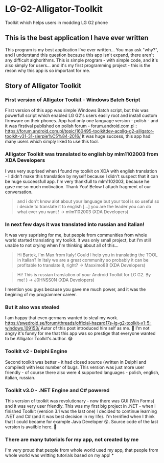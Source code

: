 # LG-G2-Alligator-Toolkit
Toolkit which helps users in modding LG G2 phone

## This is the best application I have ever written
This program is my best application I've ever written... You may ask "why?", and I understand this question because this app isn't expand, there aren't any difficult alghorithms. This is simple program - with simple code, and it's also simply for users... and it's my first programming project - this is the reson why this app is so important for me.

## Story of Alligator Toolkit
### First version of Alligator Toolkit - Windows Batch Script
First version of this app was simple Windows Batch script, but this was powerfull script which enabled LG G2's users easily root and install custom firmware on their phones. App had only one language version - polish - and it was firstival published on polish forum - forum.android.com.pl : https://forum.android.com.pl/topic/160495-toolkitdev-acpllg-g2-alligator-toolkit-v31-31-sierpie%C5%84-2016/
It was huge success, this app had many users which simply liked to use this tool.

### Alligator Toolkit was translated to english by mlm1102003 from XDA Developers
I was very suprised when I found my toolkit on XDA with english translation - I didn't make this translation by myself because I didn't suspect that it can be huge successfull app. I'm very thankfull to mlm1102003, because he gave me so much motivation. Thank You! Below I attach fragment of our conversation.
> and i don't know alot about your language
> but your tool is so useful so i decide to translate it to english
> [...]
> you are the leader
> you can do what ever you want !
-> mlm1102003 (XDA Developers)

### In next few days it was translated into russian and italian!
It was very suprising for me, but people from communities from whole world started translating my toolkit. It was only small project, but I'm still unable to not crying when I'm thinking about all of this...
> Hi Bartek,
> I'm Max from Italy!
> Could I help you in translating the TOOL in Italian?
> In Italy we are a great community so probably it can be profitable to translate it, right?
-> Maxximo88 (XDA Developers)

> Hi!
> This is russian translation of your Android Toolkit for LG G2. By me! )
-> J0HNSS0N (XDA Developers)

I mention you guys because you gave me much power, and it was the begining of my programmer career.

### But it also was stealed
I am happy that even germans wanted to steal my work. https://swedroid.se/forum/threads/official-hazard17s-lg-g2-toolkit-v1-5-windows.109153/ Autor of this post introduced him self as me. 🤣 I'm not angry it's funny for me that this app was so prestige that everyone wanted to be Alligator Toolkit's author. 😂

### Toolkit v2 - Delphi Engine
Second toolkit was better - it had closed source (written in Delphi and compiled) with less number of bugs. This version was just more user friendly - of course there also were 4 supported languages - polish, english, italian, russian.

### Toolkit v3.0 - .NET Engine and C# powered
This version of toolkit was revolutionary - now there was GUI (Win Forms) and it was very user friendly. This was my first big project in .NET - when I finished Toolkit (version 3.1 was the last one) I decided to continue learning .NET and C# (and it was best decision in my life). I'm terrified when I think that I could became for example Java Developer 😵. Source code of the last version is availble here. 🙂

### There are many tutorials for my app, not created by me
I'm very proud that people from whole world used my app, that people from whole world was writting tutorials based on my app!
* 
